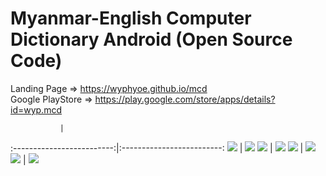 Myanmar-English Computer Dictionary Android (Open Source Code)
====
Landing Page => https://wyphyoe.github.io/mcd</br>
Google PlayStore => https://play.google.com/store/apps/details?id=wyp.mcd

			   |
:-------------------------:|:-------------------------:
![](https://github.com/wyphyoe/mcd-android/blob/master/assets/view1.png)  |  ![](https://github.com/wyphyoe/mcd-android/blob/master/assets/view2.png)
![](https://github.com/wyphyoe/mcd-android/blob/master/assets/view3.png)  |  ![](https://github.com/wyphyoe/mcd-android/blob/master/assets/view4.png)
![](https://github.com/wyphyoe/mcd-android/blob/master/assets/view5.png)  |  ![](https://github.com/wyphyoe/mcd-android/blob/master/assets/view6.png)
![](https://github.com/wyphyoe/mcd-android/blob/master/assets/view7.png)  |  ![](https://github.com/wyphyoe/mcd-android/blob/master/assets/view8.png)
